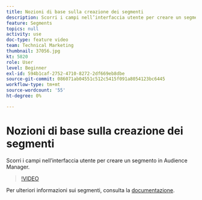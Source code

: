 ```yaml
---
title: Nozioni di base sulla creazione dei segmenti
description: Scorri i campi nell’interfaccia utente per creare un segmento in Audience Manager.
feature: Segments
topics: null
activity: use
doc-type: feature video
team: Technical Marketing
thumbnail: 37056.jpg
kt: 5820
role: User
level: Beginner
exl-id: 594b1caf-2752-4710-8272-2df669eb8dbe
source-git-commit: 086071ab04551c512c5415f091a8054123bc6445
workflow-type: tm+mt
source-wordcount: '55'
ht-degree: 0%

---
```


# Nozioni di base sulla creazione dei segmenti

Scorri i campi nell’interfaccia utente per creare un segmento in Audience Manager.

>[!VIDEO](https://video.tv.adobe.com/v/37056/?quality=12&learn=on)

Per ulteriori informazioni sui segmenti, consulta la [documentazione](https://experienceleague.adobe.com/docs/audience-manager/user-guide/features/segments/segments-purpose.html).
